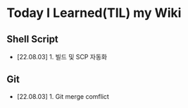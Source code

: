 # Today I Learned(TIL) my Wiki


## Shell Script

* [22.08.03] 1. 빌드 및 SCP 자동화


## Git
* [22.08.03] 1. Git merge comflict
